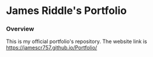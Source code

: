 # James Riddle's Portfolio

### Overview 

This is my official portfolio's repository. The website link is https://jamescr757.github.io/Portfolio/ 